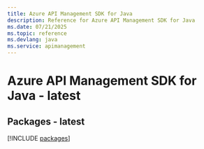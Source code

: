 ```yaml
---
title: Azure API Management SDK for Java
description: Reference for Azure API Management SDK for Java
ms.date: 07/21/2025
ms.topic: reference
ms.devlang: java
ms.service: apimanagement
---
```

# Azure API Management SDK for Java - latest
## Packages - latest
[!INCLUDE [packages](api-management-index.md)]